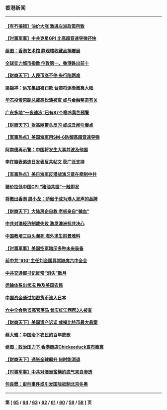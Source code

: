 ### 香港新闻
---
#### [【有冇搞错】油价大涨 激进左派政策所致](../../pages/ncid1349362/n13396399.md) 
#### [【时事军事】中共克星GPI  比高超音速导弹还快](../../pages/ncid1349362/n13396474.md) 
#### [组图：香港艺术馆 静观楼收藏品捐赠展](../../pages/ncid1349362/n13397718.md) 
#### [全球实力城市指数 伦敦第一、香港跌出前十](../../pages/ncid1349362/n13396854.md) 
#### [【财商天下】人民币涨不停 央行陷两难](../../pages/ncid1349362/n13396327.md) 
#### [梁锦祥：远东集团被罚款 台商将逐渐撤离大陆](../../pages/ncid1349362/n13395310.md) 
#### [华芯投资原副总裁高松涛被查 或与金融整肃有关](../../pages/ncid1349362/n13394422.md) 
#### [广东多地“一夜速冻”已有87个寒冷黄色预警](../../pages/ncid1349362/n13393511.md) 
#### [【财商天下】张高丽带头反习 或成丑闻引爆点](../../pages/ncid1349362/n13393781.md) 
#### [【军事热点】美国海军用SM-6防御高超音速导弹](../../pages/ncid1349362/n13392531.md) 
#### [阿南德再示警：中国将发生大事并波及他国](../../pages/ncid1349362/n13391444.md) 
#### [李在镕表弟连日发表反共帖文 获广泛支持](../../pages/ncid1349362/n13391810.md) 
#### [【军事热点】美日海军反潜战演习意在牵制中共](../../pages/ncid1349362/n13389736.md) 
#### [猪价拉低中国CPI “猪油共振”一触即发](../../pages/ncid1349362/n13388686.md) 
#### [将撤出香港 周小龙：骄傲于成为港人发声的品牌](../../pages/ncid1349362/n13388505.md) 
#### [【财商天下】大陆房企自救 老板亲自“输血”](../../pages/ncid1349362/n13388317.md) 
#### [中共对澳经济制裁失败 激发澳洲抗共决心](../../pages/ncid1349362/n13388306.md) 
#### [中国教培三巨头濒死 海外求生前景难料](../../pages/ncid1349362/n13388281.md) 
#### [【时事军事】美国空军暗示多种未来装备](../../pages/ncid1349362/n13388071.md) 
#### [前中共“610”主任刘金国异常缺席六中全会](../../pages/ncid1349362/n13387380.md) 
#### [中共交通部书记反常“消失”数月](../../pages/ncid1349362/n13385138.md) 
#### [运输体系出状况 殃及美国农民](../../pages/ncid1349362/n13387494.md) 
#### [中国资金通过加密货币流入日本](../../pages/ncid1349362/n13387426.md) 
#### [六中全会后15高官落马 曾庆红江西帮3人被查](../../pages/ncid1349362/n13387405.md) 
#### [【财商天下】美国遗产诉讼 或揭比特币最大悬案](../../pages/ncid1349362/n13386956.md) 
#### [蔡大雅：中国治下农民的百年悲歌](../../pages/ncid1349362/n13374178.md) 
#### [组图：政治压力下 香港商店Chickeeduck宣布撤离](../../pages/ncid1349362/n13386078.md) 
#### [【财商天下】通胀全球飙升 何时能消退](../../pages/ncid1349362/n13384816.md) 
#### [【时事军事】中共对澳洲蛮横的底气来自渗透](../../pages/ncid1349362/n13382066.md) 
#### [何良懋：彭帅事件或引发国际抵制北京冬奥](../../pages/ncid1349362/n13383004.md) 

---
#### 第 [ [65](./65.md) / [64](./64.md) / [63](./63.md) / [62](./62.md) / [61](./61.md) / [60](./60.md) / [59](./59.md) / [58](./58.md) ] 页

